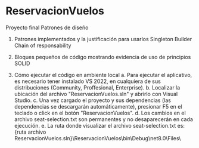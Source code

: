 # ReservacionVuelos
 Proyecto final Patrones de diseño

1. Patrones implementados y la justificación para usarlos
    Singleton
    Builder
    Chain of responsability

2. Bloques pequeños de código mostrando evidencia de uso de principios SOLID


3. Cómo ejecutar el código en ambiente local
    a. Para ejecutar el aplicativo, es necesario tener instalado VS 2022, en cualquiera de sus distribuciones (Community, Proffesional, Enterprise).
    b. Localizar la ubicación del archivo "ReservacionVuelos.sln" y abrirlo con Visual Studio.
    c. Una vez cargado el proyecto y sus dependencias (las dependencias se descargarán automáticamente), presionar F5 en el teclado o click en el botón "ReservacionVuelos".
    d. Los cambios en el archivo seat-selection.txt son permanentes y no desaparecerán en cada ejecución.
    e. La ruta donde visualizar el archivo seat-selection.txt es: {ruta archivo ReservacionVuelos.sln}\ReservacionVuelos\bin\Debug\net8.0\Files\